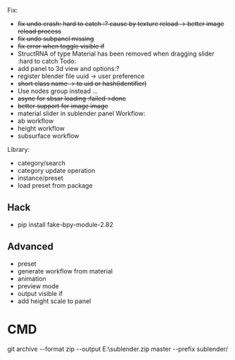 Fix:
* ~~fix undo crash: hard to catch :? cause by texture reload -> better image reload process~~
* ~~fix undo subpanel missing~~
* ~~fix error when toggle visible if~~
* StructRNA of type Material has been removed when dragging slider :hard to catch
Todo:
* add panel to 3d view and options:?
* register blender file uuid -> user preference 
* ~~short class name -> to uid or hash(identifier)~~
* Use nodes group instead ... 
* ~~async for sbsar loading :failed->done~~
* ~~better support for image image~~
* material slider in sublender panel
Workflow:
* ab workflow
* height workflow
* subsurface workflow

Library:
* category/search
* category update operation
* instance/preset
* load preset from package


## Hack
* pip install fake-bpy-module-2.82


## Advanced
* preset
* generate workflow from material
* animation
* preview mode
* output visible if
* add height scale to panel

# CMD
git archive --format zip --output E:\sublender.zip master --prefix sublender/